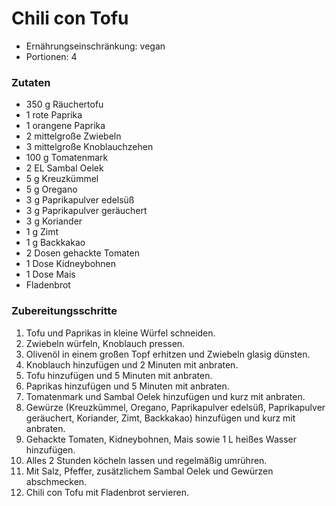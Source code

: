 # Chili con Tofu

- Ernährungseinschränkung: vegan
- Portionen: 4

### Zutaten

- 350 g Räuchertofu
- 1 rote Paprika
- 1 orangene Paprika
- 2 mittelgroße Zwiebeln
- 3 mittelgroße Knoblauchzehen
- 100 g Tomatenmark
- 2 EL Sambal Oelek
- 5 g Kreuzkümmel
- 5 g Oregano
- 3 g Paprikapulver edelsüß
- 3 g Paprikapulver geräuchert
- 3 g Koriander
- 1 g Zimt
- 1 g Backkakao
- 2 Dosen gehackte Tomaten
- 1 Dose Kidneybohnen
- 1 Dose Mais
- Fladenbrot

### Zubereitungsschritte

1. Tofu und Paprikas in kleine Würfel schneiden.
2. Zwiebeln würfeln, Knoblauch pressen.
3. Olivenöl in einem großen Topf erhitzen und Zwiebeln glasig dünsten.
4. Knoblauch hinzufügen und 2 Minuten mit anbraten.
5. Tofu hinzufügen und 5 Minuten mit anbraten.
6. Paprikas hinzufügen und 5 Minuten mit anbraten.
7. Tomatenmark und Sambal Oelek hinzufügen und kurz mit anbraten.
8. Gewürze (Kreuzkümmel, Oregano, Paprikapulver edelsüß, Paprikapulver geräuchert, Koriander, Zimt, Backkakao) hinzufügen und kurz mit anbraten.
9. Gehackte Tomaten, Kidneybohnen, Mais sowie 1 L heißes Wasser hinzufügen.
10. Alles 2 Stunden köcheln lassen und regelmäßig umrühren.
11. Mit Salz, Pfeffer, zusätzlichem Sambal Oelek und Gewürzen abschmecken.
12. Chili con Tofu mit Fladenbrot servieren.